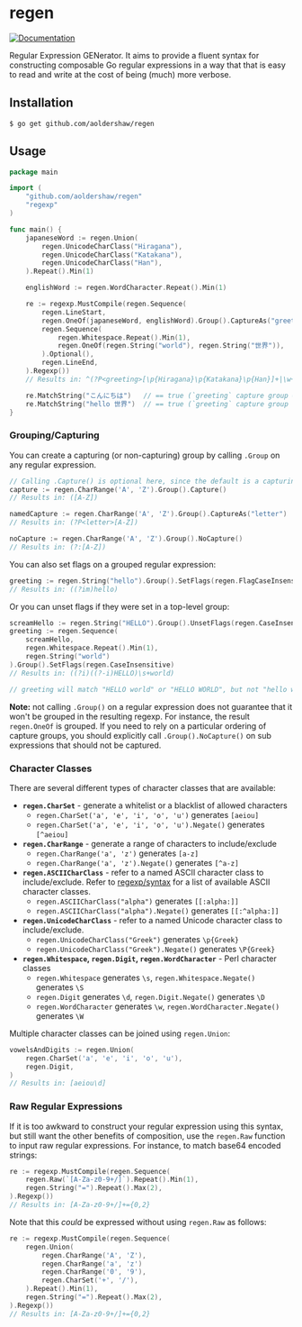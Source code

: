 # regen

[![Documentation](https://godoc.org/github.com/aoldershaw/regen?status.svg)](http://godoc.org/github.com/aoldershaw/regen)

Regular Expression GENerator. It aims to provide a fluent syntax for constructing composable
Go regular expressions in a way that that is easy to read and write at the cost of being (much)
more verbose.

## Installation

```
$ go get github.com/aoldershaw/regen 
```

## Usage

```go
package main

import (
    "github.com/aoldershaw/regen"
    "regexp"
)

func main() {
    japaneseWord := regen.Union(
        regen.UnicodeCharClass("Hiragana"),
        regen.UnicodeCharClass("Katakana"),
        regen.UnicodeCharClass("Han"),
    ).Repeat().Min(1)

    englishWord := regen.WordCharacter.Repeat().Min(1)

    re := regexp.MustCompile(regen.Sequence(
        regen.LineStart,
        regen.OneOf(japaneseWord, englishWord).Group().CaptureAs("greeting"),
        regen.Sequence(
            regen.Whitespace.Repeat().Min(1),
            regen.OneOf(regen.String("world"), regen.String("世界")),
        ).Optional(),
        regen.LineEnd,
    ).Regexp())
    // Results in: ^(?P<greeting>[\p{Hiragana}\p{Katakana}\p{Han}]+|\w+)(\s+(world|世界))?$

    re.MatchString("こんにちは")   // == true (`greeting` capture group == "こんにちは")
    re.MatchString("hello 世界")  // == true (`greeting` capture group == "hello")
}
```

### Grouping/Capturing

You can create a capturing (or non-capturing) group by calling `.Group` on any regular expression.

```go
// Calling .Capture() is optional here, since the default is a capturing group
capture := regen.CharRange('A', 'Z').Group().Capture()
// Results in: ([A-Z])

namedCapture := regen.CharRange('A', 'Z').Group().CaptureAs("letter")
// Results in: (?P<letter>[A-Z])

noCapture := regen.CharRange('A', 'Z').Group().NoCapture()
// Results in: (?:[A-Z])
```

You can also set flags on a grouped regular expression:

```go
greeting := regen.String("hello").Group().SetFlags(regen.FlagCaseInsensitive | regen.FlagMultiLine)
// Results in: ((?im)hello)
```

Or you can unset flags if they were set in a top-level group:

```go
screamHello := regen.String("HELLO").Group().UnsetFlags(regen.CaseInsensitive)
greeting := regen.Sequence(
    screamHello,
    regen.Whitespace.Repeat().Min(1),
    regen.String("world")
).Group().SetFlags(regen.CaseInsensitive)
// Results in: ((?i)((?-i)HELLO)\s+world)

// greeting will match "HELLO world" or "HELLO WORLD", but not "hello world"
```

**Note:** not calling `.Group()` on a regular expression does not guarantee that it won't be grouped
in the resulting regexp. For instance, the result `regen.OneOf` is grouped. If you need to rely
on a particular ordering of capture groups, you should explicitly call `.Group().NoCapture()` on
sub expressions that should not be captured.

### Character Classes

There are several different types of character classes that are available:

* **`regen.CharSet`** - generate a whitelist or a blacklist of allowed characters
  * `regen.CharSet('a', 'e', 'i', 'o', 'u')` generates `[aeiou]`
  * `regen.CharSet('a', 'e', 'i', 'o', 'u').Negate()` generates `[^aeiou]`
* **`regen.CharRange`** - generate a range of characters to include/exclude
  * `regen.CharRange('a', 'z')` generates `[a-z]`
  * `regen.CharRange('a', 'z').Negate()` generates `[^a-z]`
* **`regen.ASCIICharClass`** - refer to a named ASCII character class to include/exclude.
  Refer to [regexp/syntax](https://golang.org/pkg/regexp/syntax/) for a list of available
  ASCII character classes.
  * `regen.ASCIICharClass("alpha")` generates `[[:alpha:]]`
  * `regen.ASCIICharClass("alpha").Negate()` generates `[[:^alpha:]]`
* **`regen.UnicodeCharClass`** - refer to a named Unicode character class to include/exclude.
  * `regen.UnicodeCharClass("Greek")` generates `\p{Greek}`
  * `regen.UnicodeCharClass("Greek").Negate()` generates `\P{Greek}`
* **`regen.Whitespace`, `regen.Digit`, `regen.WordCharacter`** - Perl character classes
  * `regen.Whitespace` generates `\s`, `regen.Whitespace.Negate()` generates `\S`
  * `regen.Digit` generates `\d`, `regen.Digit.Negate()` generates `\D`
  * `regen.WordCharacter` generates `\w`, `regen.WordCharacter.Negate()` generates `\W`

Multiple character classes can be joined using `regen.Union`:

```go
vowelsAndDigits := regen.Union(
    regen.CharSet('a', 'e', 'i', 'o', 'u'),
    regen.Digit,
)
// Results in: [aeiou\d]
```

### Raw Regular Expressions

If it is too awkward to construct your regular expression using this syntax,
but still want the other benefits of composition, use the `regen.Raw`
function to input raw regular expressions. For instance, to match base64 encoded
strings:

```go
re := regexp.MustCompile(regen.Sequence(
    regen.Raw(`[A-Za-z0-9+/]`).Repeat().Min(1),
    regen.String("=").Repeat().Max(2),
).Regexp())
// Results in: [A-Za-z0-9+/]+={0,2}
```

Note that this *could* be expressed without using `regen.Raw` as follows:

```go
re := regexp.MustCompile(regen.Sequence(
    regen.Union(
        regen.CharRange('A', 'Z'),
        regen.CharRange('a', 'z')
        regen.CharRange('0', '9'),
        regen.CharSet('+', '/'),
    ).Repeat().Min(1),
    regen.String("=").Repeat().Max(2),
).Regexp())
// Results in: [A-Za-z0-9+/]+={0,2}
```
